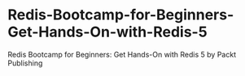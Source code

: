 # Redis-Bootcamp-for-Beginners-Get-Hands-On-with-Redis-5
Redis Bootcamp for Beginners: Get Hands-On with Redis 5 by Packt Publishing
